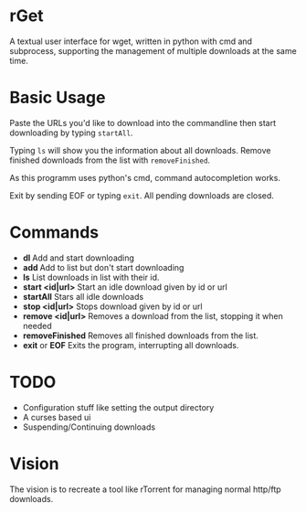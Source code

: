 rGet
====

A textual user interface for wget, written in python with cmd and subprocess, supporting the management of multiple downloads at the same time.

Basic Usage
===========
Paste the URLs you'd like to download into the commandline then start downloading by typing `startAll`.

Typing `ls` will show you the information about all downloads.
Remove finished downloads from the list with `removeFinished`.

As this programm uses python's cmd, command autocompletion works.

Exit by sending EOF or typing `exit`. All pending downloads are closed.

Commands
========

* **dl <url>** Add and start downloading *<url>*
* **add <url>** Add *<url>* to list but don't start downloading
* **ls** List downloads in list with their id.
* **start <id|url>** Start an idle download given by id or url
* **startAll** Stars all idle downloads
* **stop <id|url>** Stops download given by id or url
* **remove <id|url>** Removes a download from the list, stopping it when needed
* **removeFinished** Removes all finished downloads from the list.
* **exit** or **EOF** Exits the program, interrupting all downloads.

TODO
====

* Configuration stuff like setting the output directory
* A curses based ui
* Suspending/Continuing downloads

Vision
======

The vision is to recreate a tool like rTorrent for managing normal http/ftp downloads. 

